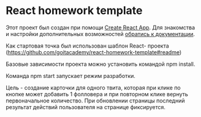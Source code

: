 # React homework template

Этот проект был создан при помощи
[Create React App](https://github.com/facebook/create-react-app). Для знакомства
и настройки дополнительных возможностей
[обратись к документации](https://facebook.github.io/create-react-app/docs/getting-started).

Как стартовая точка был использован шаблон React- проекта
(https://github.com/goitacademy/react-homework-template#readme)

Базовые зависимости проекта можно установить командой npm install.

Команда npm start запускает режим разработки.

Цель - создание карточки для одного твита, которая при клике по кнопке может
добавить 1 фолловера и при повторном клике вернуть первоначальное количество.
При обновлении страницы последний результат действий пользователя на странице
фиксируется.
